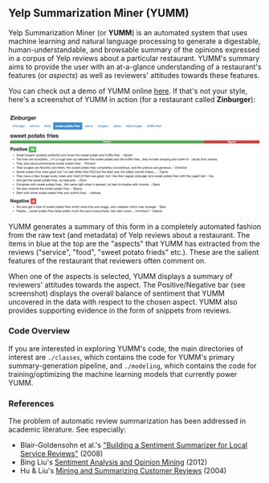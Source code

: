 ## Yelp Summarization Miner (YUMM)

Yelp Summarization Miner (or **YUMM**) is an automated system that uses machine learning and natural language processing to generate a digestable, human-understandable, and browsable summary of the opinions expressed in a corpus of Yelp reviews about a particular restaurant. YUMM's summary aims to provide the user with an at-a-glance understanding of a restaurant's features (or *aspects*) as well as reviewers' attitudes towards these features. 

You can check out a demo of YUMM online [here](http://www.jeffreyfossett.com). If that's not your style, here's a screenshot of YUMM in action (for a restaurant called **Zinburger**): 

![](yumm_screenshot.png)

YUMM generates a summary of this form in a completely automated fashion from the raw text (and metadata) of Yelp reviews about a restaurant. The items in blue at the top are the "aspects" that YUMM has extracted from the reviews ("service", "food", "sweet potato frieds" etc.). These are the salient features of the restaurant that reviewers often comment on. 

When one of the aspects is selected, YUMM displays a summary of reviewers' attitudes towards the aspect. The Positive/Negative bar (see screenshot) displays the overall balance of sentiment that YUMM uncovered in the data with respect to the chosen aspect. YUMM also provides supporting evidence in the form of snippets from reviews. 

### Code Overview

If you are interested in exploring YUMM's code, the main directories of interest are `./classes`, which contains the code for YUMM's primary summary-generation pipeline, and `./modeling`, which contains the code for training/optimizing the machine learning models that currently power YUMM.  

### References

The problem of automatic review summarization has been addressed in academic literature. See especially: 

* Blair-Goldensohn et al.'s ["Building a Sentiment Summarizer for Local Service Reviews"](http://www.ryanmcd.com/papers/local_service_summ.pdf) (2008)
* Bing Liu's [Sentiment Analysis and Opinion Mining](http://www.cs.uic.edu/~liub/FBS/SentimentAnalysis-and-OpinionMining.pdf) (2012)
* Hu & Liu's [Mining and Summarizing Customer Reviews](http://users.cis.fiu.edu/~lli003/Sum/KDD/2004/p168-hu.pdf) (2004)